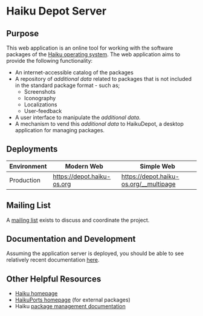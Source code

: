 # Haiku Depot Server

## Purpose

This web application is an online tool for working with the software packages of the [Haiku operating system](https://www.haiku-os.org).  The web application aims to provide the following functionality:

* An internet-accessible catalog of the packages
* A repository of _additional data_ related to packages that is not included in the standard package format - such as;
  * Screenshots
  * Iconography
  * Localizations
  * User-feedback
* A user interface to manipulate the _additional data_.
* A mechanism to vend this _additional data_ to HaikuDepot, a desktop application for managing packages.

## Deployments

| Environment | Modern Web | Simple Web |
| --- | --- | --- |
| Production | https://depot.haiku-os.org | https://depot.haiku-os.org/__multipage |

## Mailing List

A [mailing list](http://www.freelists.org/list/haiku-depot-web) exists to discuss and coordinate the project.

## Documentation and Development

Assuming the application server is deployed, you should be able to see relatively recent documentation
[here](http://depot.haiku-os.org/__docs/index.html).

## Other Helpful Resources

* [Haiku homepage](http://www.haiku-os.org)
* [HaikuPorts homepage](https://github.com/haikuports/haikuports/wiki) (for external packages)
* Haiku [package management documentation](https://github.com/haiku/haiku/blob/master/docs/develop/packages)
